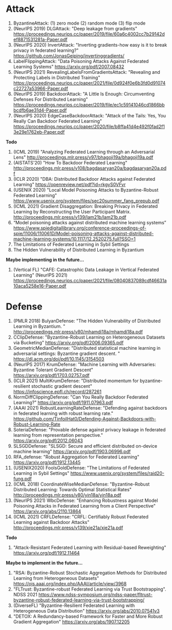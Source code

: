 # Attack
1. ByzantineAttack: (1) zero mode (2) random mode (3) flip mode
2. (NeurIPS 2019) DLGAttack: "Deep leakage from gradients" 
https://proceedings.neurips.cc/paper/2019/file/60a6c4002cc7b29142def8871531281a-Paper.pdf
3. (NeurIPS 2020) InvertAttack: "Inverting gradients-how easy is it to break privacy in federated learning?"
https://github.com/JonasGeiping/invertinggradients/
4. LabelFlippingAttack: "Data Poisoning Attacks Against Federated Learning Systems" 
https://arxiv.org/pdf/2007.08432
5. (NeurIPS 2021) RevealingLabelsFromGradientsAttack: "Revealing and Protecting Labels in Distributed Training" 
https://proceedings.neurips.cc/paper/2021/file/0d924f0e6b3fd0d91074c22727a53966-Paper.pdf
6. (NeurIPS 2019) BackdoorAttack: "A Little Is Enough: Circumventing Defenses For Distributed Learning" 
https://proceedings.neurips.cc/paper/2019/file/ec1c59141046cd1866bbbcdfb6ae31d4-Paper.pdf
7. (NeurIPS 2020) EdgeCaseBackdoorAttack: "Attack of the Tails: Yes, You Really Can Backdoor Federated Learning" 
https://proceedings.neurips.cc/paper/2020/file/b8ffa41d4e492f0fad2f13e29e1762eb-Paper.pdf

**Todo**
1. (ICML 2019) "Analyzing Federated Learning through an Adversarial Lens" 
http://proceedings.mlr.press/v97/bhagoji19a/bhagoji19a.pdf
2. (AISTATS'20) "How To Backdoor Federated Learning" 
http://proceedings.mlr.press/v108/bagdasaryan20a/bagdasaryan20a.pdf
3. (ICLR 2020) "DBA: Distributed Backdoor Attacks against Federated Learning" 
https://openreview.net/pdf?id=rkgyS0VFvr
4. (USENIX 2020) "Local Model Poisoning Attacks to Byzantine-Robust Federated Learning" 
https://www.usenix.org/system/files/sec20summer_fang_prepub.pdf
5. (ICML 2021) Gradient Disaggregation: Breaking Privacy in Federated Learning by Reconstructing the User Participant Matrix. 
http://proceedings.mlr.press/v139/lam21b/lam21b.pdf
6. “Model poisoning attacks against distributed machine learning systems” 
https://www.spiedigitallibrary.org/conference-proceedings-of-spie/11006/110061D/Model-poisoning-attacks-against-distributed-machine-learning-systems/10.1117/12.2520275.full?SSO=1
7. The Limitations of Federated Learning in Sybil Settings
8. The Hidden Vulnerability of Distributed Learning in Byzantium

**Maybe implementing in the future...**
1. (Vertical FL) "CAFE: Catastrophic Data Leakage in Vertical Federated Learning" (NeurIPS 2021)
https://proceedings.neurips.cc/paper/2021/file/08040837089cdf46631a10aca5258e16-Paper.pdf


# Defense
1. (PMLR 2018) BulyanDefense: "The Hidden Vulnerability of Distributed Learning in Byzantium. "
http://proceedings.mlr.press/v80/mhamdi18a/mhamdi18a.pdf
2. CClipDefense: "Byzantine-Robust Learning on Heterogeneous Datasets via Bucketing"
https://arxiv.org/pdf/2006.09365.pdf
3. GeometricMedianDefense: "Distributed statistical machine learning in adversarial settings: Byzantine gradient descent. "
https://dl.acm.org/doi/pdf/10.1145/3154503
4. (NeurIPS 2017) KrumDefense: "Machine Learning with Adversaries: Byzantine Tolerant Gradient Descent"
https://arxiv.org/pdf/1703.02757.pdf
5. (ICLR 2021) MultiKrumDefense: "Distributed momentum for byzantine-resilient stochastic gradient descent"
https://infoscience.epfl.ch/record/287261
6. NormDiffClippingDefense: "Can You Really Backdoor Federated Learning?" 
https://arxiv.org/pdf/1911.07963.pdf 
7. (AAAI 2021) RobustLearningRateDefense: "Defending against backdoors in federated learning with robust learning rate."
https://github.com/TinfoilHat0/Defending-Against-Backdoors-with-Robust-Learning-Rate
8. SoteriaDefense: "Provable defense against privacy leakage in federated learning from representation perspective." 
https://arxiv.org/pdf/2012.06043
9. SLSGDDefense: "SLSGD: Secure and efficient distributed on-device machine learning"
https://arxiv.org/pdf/1903.06996.pdf
10. RFA_defense: "Robust Aggregation for Federated Learning"
https://arxiv.org/pdf/1912.13445
11. (USENIX2020) FoolsGoldDefense: "The Limitations of Federated Learning in Sybil Settings"
https://www.usenix.org/system/files/raid20-fung.pdf
12. (ICML 2018) CoordinateWiseMedianDefense: "Byzantine-Robust Distributed Learning: Towards Optimal Statistical Rates"
http://proceedings.mlr.press/v80/yin18a/yin18a.pdf
13. (NeurIPS 2021) WbcDefense: "Enhancing Robustness against Model Poisoning Attacks in Federated Learning from a Client Perspective" 
https://arxiv.org/abs/2110.13864
14. (ICML 2021) CRFLDefense: "CRFL: Certifiably Robust Federated Learning against Backdoor Attacks"
http://proceedings.mlr.press/v139/xie21a/xie21a.pdf



**Todo**
1. "Attack-Resistant Federated Learning with Residual-based Reweighting"
https://arxiv.org/pdf/1912.11464


**Maybe to implement in the future...**
1. "RSA: Byzantine-Robust Stochastic Aggregation Methods for Distributed Learning from Heterogeneous Datasets"
https://ojs.aaai.org/index.php/AAAI/article/view/3968
2. "FLTrust: Byzantine-robust Federated Learning via Trust Bootstrapping". NDSS 2021
https://www.ndss-symposium.org/ndss-paper/fltrust-byzantine-robust-federated-learning-via-trust-bootstrapping/
3. (DiverseFL) "Byzantine-Resilient Federated Learning with Heterogeneous Data Distribution"
https://arxiv.org/abs/2010.07541v3
4. "DETOX: A Redundancy-based Framework for Faster and More Robust Gradient Aggregation"
https://arxiv.org/abs/1907.12205
